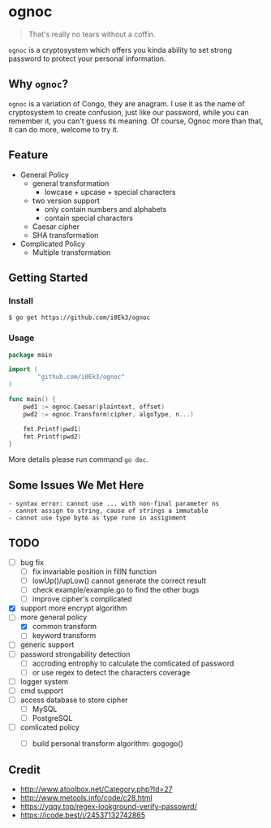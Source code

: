 # ognoc

> That's really no tears without a coffin.

`ognoc` is a cryptosystem which offers you kinda ability to set strong password to protect your personal information.

## Why `ognoc`?

`ognoc` is a variation of Congo, they are anagram. I use it as the name of cryptosystem to create confusion, just like our password, while you can remember it, you can't guess its meaning. Of course, Ognoc more than that, it can do more, welcome to try it.

## Feature

- General Policy
    - general transformation
        - lowcase + upcase + special characters
    - two version support
        - only contain numbers and alphabets
        - contain special characters
    - Caesar cipher
    - SHA transformation
- Complicated Policy
    - Multiple transformation



## Getting Started

### Install

`$ go get https://github.com/i0Ek3/ognoc`

### Usage

```Go
package main

import (
		"github.com/i0Ek3/ognoc"
)

func main() {
    pwd1 := ognoc.Caesar(plaintext, offset)
    pwd2 := ognoc.Transform(cipher, algoType, n...)

    fmt.Printf(pwd1)
    fmt.Printf(pwd2)
}
```

More details please run command `go doc`.

## Some Issues We Met Here

```console
- syntax error: cannot use ... with non-final parameter ns
- cannot assign to string, cause of strings a immutable
- cannot use type byte as type rune in assignment
```


## TODO

- [ ] bug fix
    - [ ] fix invariable position in fillN function
    - [ ] lowUp()/upLow() cannot generate the correct result
    - [ ] check example/example.go to find the other bugs
    - [ ] improve cipher's complicated
- [x] support more encrypt algorithm
- [ ] more general policy
    - [x] common transform
    - [ ] keyword transform
- [ ] generic support
- [ ] password strongability detection
    - [ ] accroding entrophy to calculate the comlicated of password
    - [ ] or use regex to detect the characters coverage
- [ ] logger system
- [ ] cmd support
- [ ] access database to store cipher
    - [ ] MySQL
    - [ ] PostgreSQL
- [ ] comlicated policy
    - [ ] build personal transform algorithm: gogogo()


## Credit

- http://www.atoolbox.net/Category.php?Id=27
- http://www.metools.info/code/c28.html
- https://yqqy.top/regex-lookground-verify-passowrd/
- https://icode.best/i/24537132742865

